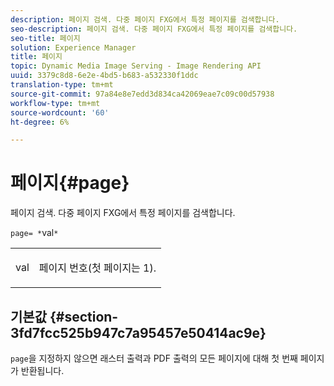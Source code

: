 ```yaml
---
description: 페이지 검색. 다중 페이지 FXG에서 특정 페이지를 검색합니다.
seo-description: 페이지 검색. 다중 페이지 FXG에서 특정 페이지를 검색합니다.
seo-title: 페이지
solution: Experience Manager
title: 페이지
topic: Dynamic Media Image Serving - Image Rendering API
uuid: 3379c8d8-6e2e-4bd5-b683-a532330f1ddc
translation-type: tm+mt
source-git-commit: 97a84e8e7edd3d834ca42069eae7c09c00d57938
workflow-type: tm+mt
source-wordcount: '60'
ht-degree: 6%

---
```



# 페이지{#page}

페이지 검색. 다중 페이지 FXG에서 특정 페이지를 검색합니다.

`page= *`val`*`

<table id="simpletable_E92560F812B64A36A3D108CA7DEED5AC"> 
 <tr class="strow"> 
  <td class="stentry"> <p><span class="codeph"> <span class="varname"> val</span></span> </p> </td> 
  <td class="stentry"> <p>페이지 번호(첫 페이지는 1). </p></td> 
 </tr> 
</table>

## 기본값 {#section-3fd7fcc525b947c7a95457e50414ac9e}

`page`을 지정하지 않으면 래스터 출력과 PDF 출력의 모든 페이지에 대해 첫 번째 페이지가 반환됩니다.
